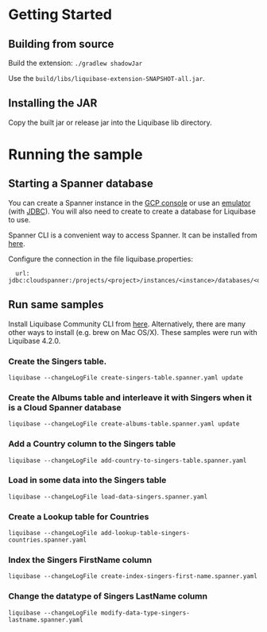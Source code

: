 
# Getting Started

## Building from source

Build the extension:
```./gradlew shadowJar```

Use the `build/libs/liquibase-extension-SNAPSHOT-all.jar`.

## Installing the JAR

Copy the built jar or release jar into the Liquibase lib directory.

# Running the sample

## Starting a Spanner database

You can create a Spanner instance in the [GCP console](https://console.cloud.google.com/spanner/instances/new)
or use an [emulator](https://cloud.google.com/spanner/docs/emulator) (with [JDBC](https://cloud.google.com/spanner/docs/use-oss-jdbc)).
You will also need to create to create a database for Liquibase to use.

Spanner CLI is a convenient way to access Spanner. It can be installed from [here](https://github.com/cloudspannerecosystem/spanner-cli#install).

Configure the connection in the file liquibase.properties:
```
  url: jdbc:cloudspanner:/projects/<project>/instances/<instance>/databases/<database>
```

## Run same samples

Install Liquibase Community CLI from [here](https://www.liquibase.org/). Alternatively, there are many other ways to install (e.g. brew on Mac OS/X). These samples were run with Liquibase 4.2.0.

### Create the Singers table.

```liquibase --changeLogFile create-singers-table.spanner.yaml update```

### Create the Albums table and interleave it with Singers when it is a Cloud Spanner database

```liquibase --changeLogFile create-albums-table.spanner.yaml update```

### Add a Country column to the Singers table

```liquibase --changeLogFile add-country-to-singers-table.spanner.yaml```

### Load in some data into the Singers table

```liquibase --changeLogFile load-data-singers.spanner.yaml```

### Create a Lookup table for Countries

```liquibase --changeLogFile add-lookup-table-singers-countries.spanner.yaml```

### Index the Singers FirstName column

```liquibase --changeLogFile create-index-singers-first-name.spanner.yaml```

### Change the datatype of Singers LastName column

```liquibase --changeLogFile modify-data-type-singers-lastname.spanner.yaml```
